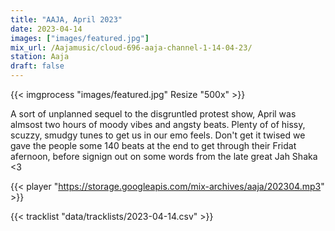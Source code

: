 ```yaml
---
title: "AAJA, April 2023"
date: 2023-04-14
images: ["images/featured.jpg"]
mix_url: /Aajamusic/cloud-696-aaja-channel-1-14-04-23/
station: Aaja
draft: false
---
```


{{< imgprocess "images/featured.jpg" Resize "500x" >}}

A sort of unplanned sequel to the disgruntled protest show, April was almsost two hours of moody vibes and angsty beats. Plenty of of hissy, scuzzy, smudgy tunes to get us in our emo feels. Don't get it twised we gave the people some 140 beats at the end to get through their Fridat afernoon, before signign out on some words from the late great Jah Shaka <3

{{< player "https://storage.googleapis.com/mix-archives/aaja/202304.mp3" >}}
 
{{< tracklist "data/tracklists/2023-04-14.csv" >}}

